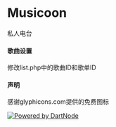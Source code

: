 Musicoon
========
私人电台

#### 歌曲设置
修改list.php中的歌曲ID和歌单ID

#### 声明
感谢glyphicons.com提供的免费图标

[![Powered by DartNode](https://dartnode.com/branding/DN-Open-Source-sm.png)](https://dartnode.com "Powered by DartNode - Free VPS for Open Source")
